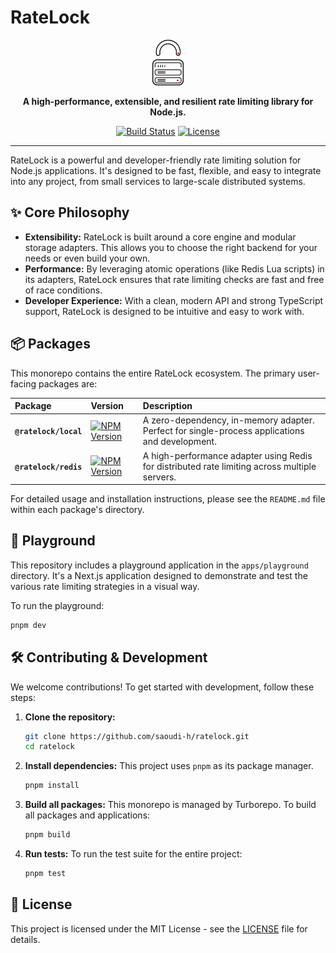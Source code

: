 # RateLock

<p align="center">
  <img src="https://raw.githubusercontent.com/saoudi-h/ratelock/main/apps/playground/public/logo.svg" alt="RateLock Logo" width="50">
</p>

<p align="center">
  <strong>A high-performance, extensible, and resilient rate limiting library for Node.js.</strong>
</p>

<p align="center">
    <a href="#"><img src="https://img.shields.io/github/actions/workflow/status/saoudi-h/ratelock/release.yml?branch=main&label=build" alt="Build Status"></a>
    <a href="https://github.com/saoudi-h/ratelock/blob/main/LICENSE"><img src="https://img.shields.io/npm/l/@ratelock/core.svg" alt="License"></a>
</p>

---

RateLock is a powerful and developer-friendly rate limiting solution for Node.js applications. It's designed to be fast, flexible, and easy to integrate into any project, from small services to large-scale distributed systems.

## ✨ Core Philosophy

- **Extensibility:** RateLock is built around a core engine and modular storage adapters. This allows you to choose the right backend for your needs or even build your own.
- **Performance:** By leveraging atomic operations (like Redis Lua scripts) in its adapters, RateLock ensures that rate limiting checks are fast and free of race conditions.
- **Developer Experience:** With a clean, modern API and strong TypeScript support, RateLock is designed to be intuitive and easy to work with.

## 📦 Packages

This monorepo contains the entire RateLock ecosystem. The primary user-facing packages are:

| Package               | Version                                                                                                           | Description                                                                                    |
| :-------------------- | :---------------------------------------------------------------------------------------------------------------- | :--------------------------------------------------------------------------------------------- |
| **`@ratelock/local`** | [![NPM Version](https://img.shields.io/npm/v/@ratelock/local.svg)](https://www.npmjs.com/package/@ratelock/local) | A zero-dependency, in-memory adapter. Perfect for single-process applications and development. |
| **`@ratelock/redis`** | [![NPM Version](https://img.shields.io/npm/v/@ratelock/redis.svg)](https://www.npmjs.com/package/@ratelock/redis) | A high-performance adapter using Redis for distributed rate limiting across multiple servers.  |

For detailed usage and installation instructions, please see the `README.md` file within each package's directory.

## 🚀 Playground

This repository includes a playground application in the `apps/playground` directory. It's a Next.js application designed to demonstrate and test the various rate limiting strategies in a visual way.

To run the playground:

```bash
pnpm dev
```

## 🛠️ Contributing & Development

We welcome contributions! To get started with development, follow these steps:

1.  **Clone the repository:**

    ```bash
    git clone https://github.com/saoudi-h/ratelock.git
    cd ratelock
    ```

2.  **Install dependencies:**
    This project uses `pnpm` as its package manager.

    ```bash
    pnpm install
    ```

3.  **Build all packages:**
    This monorepo is managed by Turborepo. To build all packages and applications:

    ```bash
    pnpm build
    ```

4.  **Run tests:**
    To run the test suite for the entire project:
    ```bash
    pnpm test
    ```

## 📜 License

This project is licensed under the MIT License - see the [LICENSE](LICENSE) file for details.
